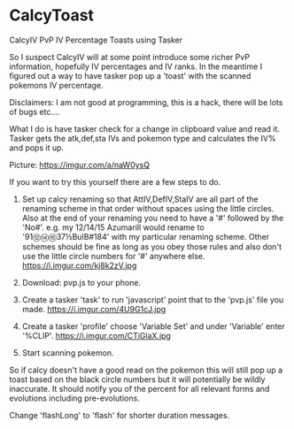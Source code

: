 # CalcyToast
CalcyIV PvP IV Percentage Toasts using Tasker

So I suspect CalcyIV will at some point introduce some richer PvP information, hopefully IV percentages and IV ranks. In the meantime I figured out a way to have tasker pop up a 'toast' with the scanned pokemons IV percentage.

Disclaimers: I am not good at programming, this is a hack, there will be lots of bugs etc....

What I do is have tasker check for a change in clipboard value and read it. Tasker gets the atk,def,sta IVs and pokemon type and calculates the IV% and pops it up.

Picture: https://imgur.com/a/naW0ysQ

If you want to try this yourself there are a few steps to do.

1. Set up calcy renaming so that AttIV,DefIV,StaIV are all part of the renaming scheme in that order without spaces using the little circles. Also at the end of your renaming you need to have a '#' followed by the 'No#'. e.g. my 12/14/15 Azumarill would rename to '91⑫⑭⑮37½BuIB#184' with my particular renaming scheme. Other schemes should be fine as long as you obey those rules and also don't use the little circle numbers for '#' anywhere else. https://i.imgur.com/kj8k2zV.jpg

2. Download: pvp.js to your phone.

3. Create a tasker 'task' to run 'javascript' point that to the 'pvp.js' file you made. https://i.imgur.com/4U9G1cJ.jpg

4. Create a tasker 'profile' choose 'Variable Set' and under 'Variable' enter '%CLIP'. https://i.imgur.com/CTiGlaX.jpg

5. Start scanning pokemon.

So if calcy doesn't have a good read on the pokemon this will still pop up a toast based on the black circle numbers but it will potentially be wildly inaccurate. It should notify you of the percent for all relevant forms and evolutions including pre-evolutions.

Change 'flashLong' to 'flash' for shorter duration messages.
